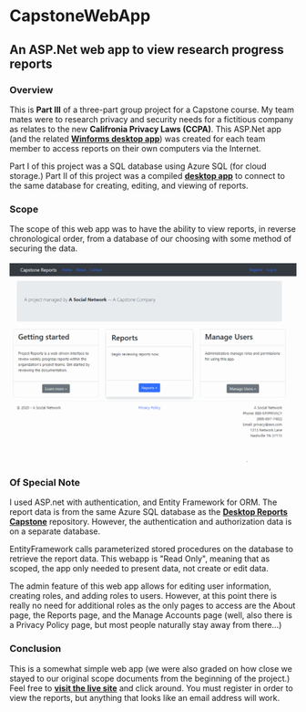 # CapstoneWebApp

## An ASP.Net web app to view research progress reports

### Overview

This is **Part III** of a three-part group project for a Capstone course. My team mates were to research privacy and security needs for a fictitious company as relates to the new **Califronia Privacy Laws (CCPA)**. This ASP.Net app (and the related [**Winforms desktop app**](https://github.com/drobinson-sudo/DesktopReportsCapstone)) was created for each team member to access reports on their own computers via the Internet.

Part I of this project was a SQL database using Azure SQL (for cloud storage.) Part II of this project was a compiled [**desktop app**](https://github.com/drobinson-sudo/DesktopReportsCapstone) to connect to the same database for creating, editing, and viewing of reports.

### Scope

The scope of this web app was to have the ability to view reports, in reverse chronological order, from a database of our choosing with some method of securing the data.

![Animated GIF of Web App](Demo/capstone_webapp.gif)

### Of Special Note

I used ASP.net with authentication, and Entity Framework for ORM. The report data is from the same Azure SQL database as the [**Desktop Reports Capstone**](https://github.com/drobinson-sudo/DesktopReportsCapstone) repository. However, the authentication and authorization data is on a separate database.  

EntityFramework calls parameterized stored procedures on the database to retrieve the report data. This webapp is "Read Only", meaning that as scoped, the app only needed to present data, not create or edit data. 

The admin feature of this web app allows for editing user information, creating roles, and adding roles to users. However, at this point there is really no need for additional roles as the only pages to access are the About page, the Reports page, and the Manage Accounts page (well, also there is a Privacy Policy page, but most people naturally stay away from there...)

### Conclusion

This is a somewhat simple web app (we were also graded on how close we stayed to our original scope documents from the beginning of the project.) Feel free to [**visit the live site**](https://capstonewebapp.azurewebsites.net/) and click around. You must register in order to view the reports, but anything that looks like an email address will work.
